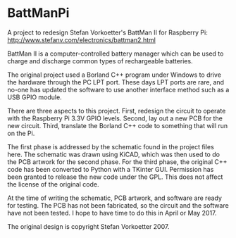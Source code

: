 # BattManPi
A project to redesign Stefan Vorkoetter's BattMan II for Raspberry Pi:  
http://www.stefanv.com/electronics/battman2.html

BattMan II is a computer-controlled battery manager which can be used
to charge and discharge common types of rechargeable batteries.

The original project used a Borland C++ program under Windows to drive
the hardware through the PC LPT port.  These days LPT ports are rare, and
no-one has updated the software to use another interface method such as
a USB GPIO module.

There are three aspects to this project.  First, redesign the circuit to
operate with the Raspberry Pi 3.3V GPIO levels.  Second, lay out a new
PCB for the new circuit.  Third, translate the Borland C++ code to
something that will run on the Pi.

The first phase is addressed by the schematic found in the project files
here.  The schematic was drawn using KiCAD, which was then used to do
the PCB artwork for the second phase.  For the third phase, the original
C++ code has been converted to Python with a TKinter GUI.  Permission has
been granted to release the new code under the GPL.  This does not
affect the license of the original code.

At the time of writing the schematic, PCB artwork, and software are ready
for testing.  The PCB has not been fabricated, so the circuit and the
software have not been tested.  I hope to have time to do this in April
or May 2017.

The original design is copyright Stefan Vorkoetter 2007.
